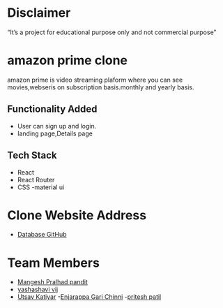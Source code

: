 # Disclaimer
“It’s a project for educational purpose only and not commercial purpose”

# amazon prime clone

amazon prime is video streaming plaform where you can see movies,webseris on subscription basis.monthly and yearly basis.

 
## Functionality Added

- User can sign up and login.
- landing page,Details page

## Tech Stack

- React
- React Router
- CSS
-material ui

# Clone Website Address
- [Database GitHub](https://github.com/alicehack2020/primevideo)

# Team Members

- [Mangesh Pralhad pandit ](https://github.com/alicehack2020)
- [yashashavi vij ](https://github.com/yashasvij-19)
- [Utsav Katiyar](https://github.com/utsavkatiyar34)
-[Enjarappa Gari Chinni](https://github.com/Chinni-Chinni)
-[pritesh patil](https://github.com/Pritesh0-0)
